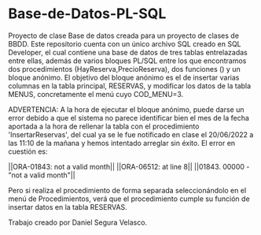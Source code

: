 # Base-de-Datos-PL-SQL
Proyecto de clase
Base de datos creada para un proyecto de clases de BBDD. Este repositorio cuenta con un único archivo SQL creado en SQL Developer, el cual contiene una base de datos 
de tres tablas entrelazadas entre ellas, además de varios bloques PL/SQL entre los que encontramos dos procedimientos (HayReserva,PrecioReserva), 
dos funciones () y un bloque anónimo.
El objetivo del bloque anónimo es el de insertar varias columnas en la tabla principal, RESERVAS, y modificar los datos de la tabla MENUS, concretamente el menú 
cuyo COD_MENU=3.

ADVERTENCIA:
A la hora de ejecutar el bloque anónimo, puede darse un error debido a que el sistema no parece identificar bien el mes de la fecha aportada a la hora de rellenar la tabla con el procedimiento 'InsertarReservas', del cual ya se le fue notificado en clase el 20/06/2022 a las 11:10 de la mañana y hemos intentado arreglar sin éxito. El error en cuestión es:

||ORA-01843: not a valid month||
||ORA-06512: at line 8||
||01843. 00000 -  "not a valid month"||

Pero si realiza el procedimiento de forma separada seleccionándolo en el menú de Procedimientos, verá que el procedimiento cumple su función de insertar datos en la tabla RESERVAS.

Trabajo creado por Daniel Segura Velasco.
